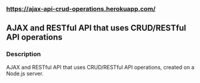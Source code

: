 ### https://ajax-api-crud-operations.herokuapp.com/
 
## AJAX and RESTful API that uses CRUD/RESTful API operations

### Description

AJAX and RESTful API that uses CRUD/RESTful API operations, created on a Node.js server.